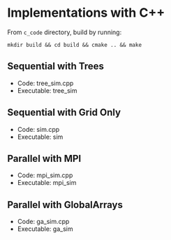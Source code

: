 # Implementations with C++

From `c_code` directory, build by running:

`mkdir build && cd build && cmake .. && make`

## Sequential with Trees

- Code: tree\_sim.cpp
- Executable: tree\_sim

## Sequential with Grid Only

- Code: sim.cpp
- Executable: sim

## Parallel with MPI

- Code: mpi\_sim.cpp
- Executable: mpi\_sim

## Parallel with GlobalArrays

- Code: ga\_sim.cpp
- Executable: ga\_sim

